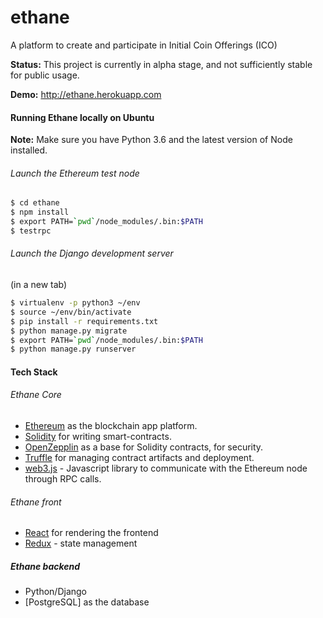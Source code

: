 # ethane
A platform to create and participate in Initial Coin Offerings (ICO)

**Status:** This project is currently in alpha stage, and not sufficiently stable for public usage.

**Demo:** http://ethane.herokuapp.com

#### Running Ethane locally on Ubuntu

**Note:** Make sure you have Python 3.6 and the latest version of Node installed.

###### Launch the Ethereum test node

```sh
$ cd ethane
$ npm install
$ export PATH=`pwd`/node_modules/.bin:$PATH
$ testrpc
```
###### Launch the Django development server

(in a new tab)

```sh
$ virtualenv -p python3 ~/env
$ source ~/env/bin/activate
$ pip install -r requirements.txt
$ python manage.py migrate
$ export PATH=`pwd`/node_modules/.bin:$PATH
$ python manage.py runserver
```


#### Tech Stack
###### Ethane Core
- [Ethereum](https://www.ethereum.org) as the blockchain app platform.
- [Solidity](https://solidity.readthedocs.io)  for writing smart-contracts.
- [OpenZepplin](https://openzeppelin.org) as a base for Solidity contracts, for security.
- [Truffle](http://truffleframework.com) for managing contract artifacts and deployment.
- [web3.js](https://github.com/ethereum/web3.js) - Javascript library to communicate with the Ethereum node through RPC calls.

###### Ethane front
- [React](https://facebook.github.io/react) for rendering the frontend
- [Redux](http://redux.js.org) - state management

##### Ethane backend
- Python/Django
- [PostgreSQL] as the database
